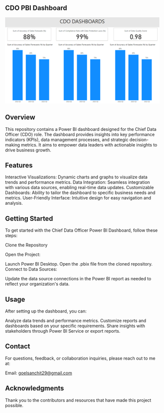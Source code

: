 ## CDO PBI Dashboard
![Dashboard](CDO_PBI_Dashboard.PNG)

## Overview
This repository contains a Power BI dashboard designed for the Chief Data Officer (CDO) role. The dashboard provides insights into key performance indicators (KPIs), data management processes, and strategic decision-making metrics. It aims to empower data leaders with actionable insights to drive business growth.

## Features
Interactive Visualizations: Dynamic charts and graphs to visualize data trends and performance metrics.
Data Integration: Seamless integration with various data sources, enabling real-time data updates.
Customizable Dashboards: Ability to tailor the dashboard to specific business needs and metrics.
User-Friendly Interface: Intuitive design for easy navigation and analysis.
## Getting Started
To get started with the Chief Data Officer Power BI Dashboard, follow these steps:

Clone the Repository


Open the Project:

Launch Power BI Desktop.
Open the .pbix file from the cloned repository.
Connect to Data Sources:

Update the data source connections in the Power BI report as needed to reflect your organization's data.
## Usage
After setting up the dashboard, you can:

Analyze data trends and performance metrics.
Customize reports and dashboards based on your specific requirements.
Share insights with stakeholders through Power BI Service or export reports.
## Contact
For questions, feedback, or collaboration inquiries, please reach out to me at:

Email: goelsanchit29@gmail.com

## Acknowledgments
Thank you to the contributors and resources that have made this project possible.